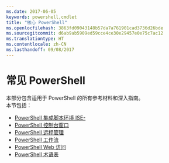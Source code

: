 ```yaml
---
ms.date: 2017-06-05
keywords: powershell,cmdlet
title: "核心 PowerShell"
ms.openlocfilehash: 3863fd09043148b57da7a761901cad3736d26bde
ms.sourcegitcommit: d6ab9ab5909ed59cce4ce30e29457e0e75c7ac12
ms.translationtype: HT
ms.contentlocale: zh-CN
ms.lasthandoff: 09/08/2017
---
```

# <a name="common-powershell"></a>常见 PowerShell
本部分包含适用于 PowerShell 的所有参考材料和深入指南。  
本节包括：
- [PowerShell 集成脚本环境 ISE-](ise-guide.md)
- [PowerShell 控制台窗口](console-guide.md)
- [PowerShell 远程管理](Running-Remote-Commands.md)
- [PowerShell 工作流](workflows-guide.md)
- [PowerShell Web 访问](web-access.md)
- [PowerShell 术语表](../Windows-PowerShell-Glossary.md)

